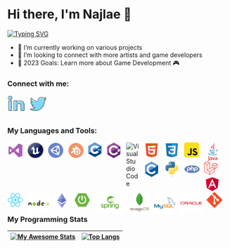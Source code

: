 # Hi there, I'm Najlae 👋 

<a href="https://git.io/typing-svg"><img src="https://readme-typing-svg.demolab.com?font=Rubik&weight=600&duration=1500&pause=1500&width=490&lines=Welcome+to+my+Profile!;I'm+currently+a+Software+Engineering+Student+💻;" alt="Typing SVG" /></a>

- 🎲 I’m currently working on various projects
- 👯 I’m looking to connect with more artists and game developers
- 🥅 2023 Goals: Learn more about Game Development 🎮


### Connect with me:
[<img align="left" alt="LinkedIn" width="40px" src="./img/linkedin2.png" style="padding-right:10px;" />](https://linkedin.com/in/najlae-abarghache)

[<img align="left" alt="twitter" width="40px" src="./img/twitter2.png" style="padding-right:10px;" />](https://twitter.com/najlaaaae0)

&nbsp;&nbsp;

<br/> 

### My Languages and Tools:
<img align="left" alt="Visual Studio" width="36px" src="./img/visual-studio2.png" style="padding-right:10px;" />
<img align="left" alt="Unreal" width="36px" src="./img/unreal2.png" style="padding-right:10px;" />
<img align="left" alt="Unity" width="36px" src="./img/unity.png" style="padding-right:10px;" />
<img align="left" alt="Blender" width="36px" src="./img/blender2.png" style="padding-right:10px;" />
<img align="left" alt="C++" width="30px" src="./img/cpp.png" style="padding-right:10px;" />
<img align="left" alt="C sharp" width="36px" src="./img/csharp2.png" style="padding-right:10px;" />
<img align="left" alt="Visual Studio Code" width="30px" src="https://cdn.jsdelivr.net/gh/devicons/devicon/icons/vscode/vscode-original.svg" style="padding-right:10px;" />
<img align="left" alt="HTML5" width="36px" src="./img/html2.png" style="padding-right:10px;" />
<img align="left" alt="CSS3" width="36px" src="./img/css2.png" style="padding-right:10px;" />
<img align="left" alt="JavaScript" width="34px" src="./img/js2.png" style="padding-right:10px;" />
<img align="left" alt="Java" width="43px" src="./img/java2.png" style="padding-right:10px;" />
<img align="left" alt="C" width="36px" src="./img/c2.png" style="padding-right:10px;" />
<img align="left" alt="Python" width="36px" src="./img/python2.png" style="padding-right:10px;" />
<img align="left" alt="Php" width="36px" src="./img/php2.png" style="padding-right:10px;" />


  <img  alt="Laravel" width="30px" src="./img/laravel.png" style="padding-right:10px;" />
<img align="left" alt="Angular" width="36px" src="./img/angular2.png" style="padding-right:10px;" />
<img align="left" alt="React" width="36px" src="./img/react2.png" style="padding-right:10px;" />
<img align="left" alt="Node.js" width="50px" src="./img/nodejs2.png" style="padding-right:10px;" />
<img align="left" alt="Solidity" width="36px" src="./img/solidity.png" style="padding-right:10px;" />
<img align="left" alt="Spring Boot" width="36px" src="./img/spring-boot2.png" style="padding-right:10px;" />
<img align="left" alt="Spring" width="70px" src="./img/spring2.png" style="padding-right:10px;" />
<img align="left" alt="MongoDB" width="45px" src="./img/mongodb2.png" style="padding-right:10px;" />
<img align="left" alt="MySQL" width="50px" src="./img/mysql2.png" style="padding-right:10px;" />
<img align="left" alt="Oracle" width="50px" src="./img/oracle2.png" style="padding-right:10px;" />
<img align="left" alt="Git" width="36px" src="./img/git2.png" style="padding-right:10px;" />

<br/> 
<br/>

&nbsp;&nbsp;


### My Programming Stats
| [![My Awesome Stats](https://awesome-github-stats.azurewebsites.net/user-stats/najlae01?cardType=level&theme=dark&preferLogin=true&Background=0D1117&Border=DDDDDD)](https://git.io/awesome-stats-card) | [![Top Langs](https://github-readme-stats.vercel.app/api/top-langs/?username=najlae01&layout=compact&theme=vision-friendly-dark)](https://github.com/anuraghazra/github-readme-stats) |
| ------------- | ------------- |
